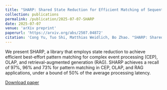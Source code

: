 ```yaml
---
title: "SHARP: Shared State Reduction for Efficient Matching of Sequential Patterns"
collection: publications
permalink: /publication/2025-07-07-SHARP
date: 2025-07-07
venue: 'arXiv preprint'
paperurl: 'https://arxiv.org/abs/2507.04872'
citation: 'Cong Yu, Tuo Shi, Matthias Weidlich, Bo Zhao. "SHARP: Shared State Reduction for Efficient Matching of Sequential Patterns." arXiv:2507.04872, 2025.'
---
```


We present SHARP, a library that employs state reduction to achieve efficient best-effort pattern matching for complex event processing (CEP), OLAP, and retrieval-augmented generation (RAG). SHARP achieves a recall of 97%, 96% and 73% for pattern matching in CEP, OLAP, and RAG applications, under a bound of 50% of the average processing latency.

[Download paper](https://arxiv.org/pdf/2507.04872)
